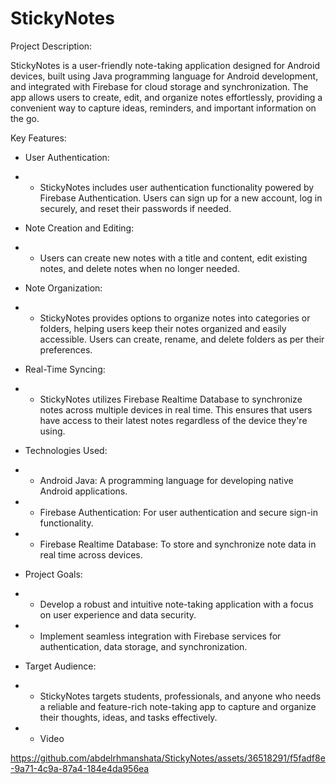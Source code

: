 # StickyNotes

Project Description:

StickyNotes is a user-friendly note-taking application designed for Android devices, built using Java programming language for Android development, and integrated with Firebase for cloud storage and synchronization. The app allows users to create, edit, and organize notes effortlessly, providing a convenient way to capture ideas, reminders, and important information on the go.

Key Features:
* User Authentication: 
* - StickyNotes includes user authentication functionality powered by Firebase Authentication. Users can sign up for a new account, log in securely, and reset their passwords if needed.
* Note Creation and Editing:
* - Users can create new notes with a title and content, edit existing notes, and delete notes when no longer needed. 
* Note Organization:
* - StickyNotes provides options to organize notes into categories or folders, helping users keep their notes organized and easily accessible. Users can create, rename, and delete folders as per their preferences.

* Real-Time Syncing: 
* - StickyNotes utilizes Firebase Realtime Database to synchronize notes across multiple devices in real time. This ensures that users have access to their latest notes regardless of the device they're using.

* Technologies Used:
* - Android Java: A programming language for developing native Android applications.
* - Firebase Authentication: For user authentication and secure sign-in functionality.
* - Firebase Realtime Database: To store and synchronize note data in real time across devices.

* Project Goals:
* - Develop a robust and intuitive note-taking application with a focus on user experience and data security.
* - Implement seamless integration with Firebase services for authentication, data storage, and synchronization.

* Target Audience:
* - StickyNotes targets students, professionals, and anyone who needs a reliable and feature-rich note-taking app to capture and organize their thoughts, ideas, and tasks effectively.

* - Video
    
https://github.com/abdelrhmanshata/StickyNotes/assets/36518291/f5fadf8e-9a71-4c9a-87a4-184e4da956ea
